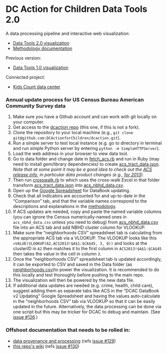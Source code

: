 # DC Action for Children Data Tools 2.0


A data processing pipeline and interactive web visualization:

 * [Data Tools 2.0 visualization](http://datatools.dcactionforchildren.org/)
 * [Methodology documentation](https://www.dcactionforchildren.org/dc-kids-count-data-tools-methodology)


Previous version:

 * [Data Tools 1.0 visualization](http://www.dcactionforchildren.org/dc-kids-count-data-tools)


Connected project:

* [Kids Count data center](http://datacenter.kidscount.org/data#DC)


### Annual update process for US Census Bureau American Community Survey data

1. Make sure you have a Github account and can work with git locally on your computer.
2. Get access to the [dcaction repo](https://github.com/DCActionforChildren/dcaction) (this one, if this is not a fork).
3. Clone the repository to your local machine (e.g., `git clone git@github.com:DCActionforChildren/dcaction.git`).
4. Run a simple server to test local instance (e.g. go to directory in terminal and run simple Python server by entering `python -m SimpleHTTPServer`).
5. Load the web address in your browser to view data tool.
6. Go to data folder and change date in [fetch_acs.rb](/data/fetch_acs.rb) and run in Ruby (may need to install gem/library dependencies) to create [acs_tract_data.json](/data/acs_tract_data.json). *Note that at some point it may be a good idea to check out the [ACS release info](http://www.census.gov/acs/www/data_documentation/data_release_info/), in particular data product changes (e.g., [for 2013](http://www.census.gov/acs/www/data_documentation/2013_data_product_changes/)).*
7. Then run [crosswalk.rb](/data/crosswalk.rb) to which uses the cross-walk Excel in that folder transform [acs_tract_data.json](/data/acs_tract_data.json) into [acs_nbhd_data.csv](/data/acs_nbhd_data.csv).
8. Open up the [Google Spreadsheet](https://docs.google.com/spreadsheet/ccc?key=0AliQRBwTvad9dHpVQkltc05MS2FzdGpCRFZSb0djdFE#gid=35) for DataBook updating.
9. Check that all indicators are accounted for and up-to-date in the “Comparison” tab, and that the variable names correspond to the descriptions and explanations in the [methodology](http://www.dcactionforchildren.org/dc-kids-count-data-tools-methodology).
10. If ACS updates are needed, copy and paste the named variable columns (you can ignore the Census numerically-named ones in `acs_nbhd_data.csv` unless you need to debug) from [acs_nbhd_data.csv](/data/acs_nbhd_data.csv) file into an ACS tab and add NBHD cluster column for VLOOKUP.
11. Make sure the “neighborhoods CSV” spreadsheet tab is calculating from the appropriate ACS tab via a VLOOKUP. The VLOOKUP looks like this `=VALUE(VLOOKUP(A2,ACS2013!$A$1:$CA$45, 3, 0))` and looks at the clusterID in `A2` then matches it to the first column in `ACS2013!$A$1:$CA$45` then takes the value in the cell in column `3`.
12. Once the “neighborhoods CSV” spreadsheet tab is updated accordingly, it can be exported to CSV and saved in the Data folder (as [neighborhoods.csv](/data/neighborhoods.csv))to power the visualization. It is recommended to do this locally and test thoroughly before pushing to the main repo.
13. The visualization will then be powered by the new data file.
14. If additional data updates are needed (e.g. crime, health, child care), suggest adding them as separate tabs like ACS in the “DCAC DataBook v2 Updating” Google Spreadsheet and having the values auto-calculate in the “neighborhoods CSV” tab via VLOOKUP so that it can be easily updated in the future.  Alternatively, the data processing can be done via one script but this may be tricker for DCAC to debug and maintain. (See [issue #126](https://github.com/DCActionforChildren/dcaction/issues/126).)


### Offshoot documentation that needs to be rolled in:

 * [data provenance and processing](http://bit.ly/DCA4C2VizData) (refs [issue #129](https://github.com/DCActionforChildren/dcaction/issues/129))
 * [this repo's wiki](https://github.com/DCActionforChildren/dcaction/wiki) (refs [issue #130](https://github.com/DCActionforChildren/dcaction/issues/130))
